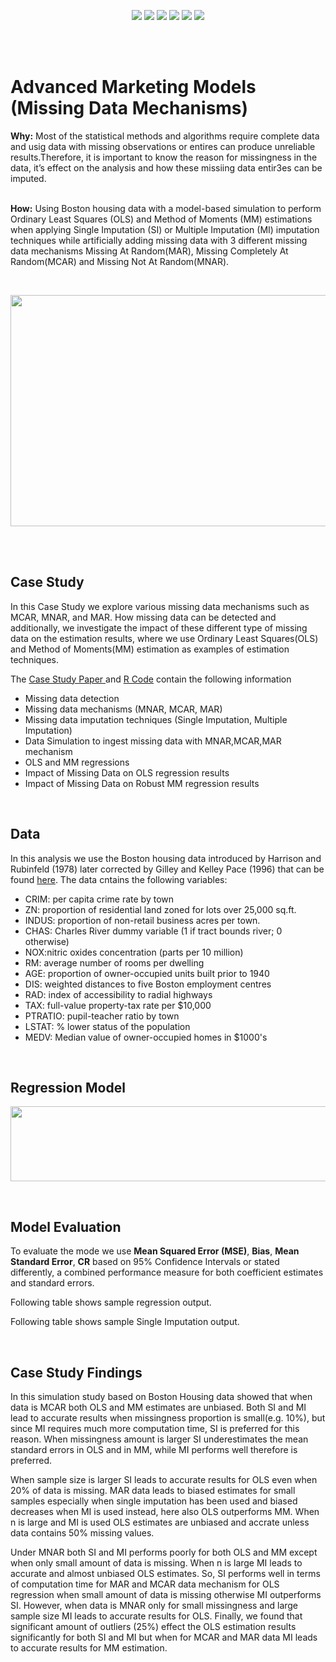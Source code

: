 <br><br>
<p align="center">
   <a href="https://github.com/TatevKaren/mathematics-statistics-for-data-science/blob/main/AdvancedStatistics_OLS_MM_SIMI_CaseStudy.pdf"> 
        <img src="https://img.shields.io/badge/Case_Study-Missing_Data-red"></a>
   <a href="https://github.com/TatevKaren/mathematics-statistics-for-data-science/blob/main/AdvancedStatistics_OLS_MM_SIMI_CaseStudy.pdf"> 
        <img src="https://img.shields.io/badge/Data-Cross_Sectional-green"></a>
   <a href="https://github.com/TatevKaren/mathematics-statistics-for-data-science/blob/main/AdvancedStatistics_OLS_MM_SIMI_CaseStudy.pdf"> 
        <img src="https://img.shields.io/badge/Regressions-OLS_MM-blue"></a>
   <a href="https://github.com/TatevKaren/mathematics-statistics-for-data-science/blob/main/AdvancedStatistics_OLS_MM_SIMI_CaseStudy.pdf"> 
        <img src="https://img.shields.io/badge/-Run_Code-3d3b3b?logo=RStudio"></a>
   <a href="https://github.com/TatevKaren/mathematics-statistics-for-data-science/blob/main/AdvancedStatistics_OLS_MM_SIMI_CaseStudy.pdf"> 
        <img src="https://img.shields.io/badge/Missing_Data-Single_Imputation-important"></a>  
    <a href="https://github.com/TatevKaren/mathematics-statistics-for-data-science/blob/main/AdvancedStatistics_OLS_MM_SIMI_CaseStudy.pdf"> 
        <img src="https://img.shields.io/badge/Missing_Data-Multiple_Imputation-yellow"></a> 

</p>
<br><br> 


# Advanced Marketing Models (Missing Data Mechanisms)

**Why:** Most of the statistical methods and algorithms require complete data and usig data with missing observations or entires can produce unreliable results.Therefore, it is important to know the reason for missingness in the data, it’s effect on the analysis and how these missiing data entir3es can be imputed. <br><br>

**How:** Using Boston housing data with a model-based simulation to perform Ordinary Least Squares (OLS) and Method of Moments (MM) estimations when applying Single Imputation (SI) or Multiple Imputation (MI) imputation techniques while artificially adding missing data with 3 different missing data mechanisms Missing At Random(MAR), Missing Completely At Random(MCAR) and Missing Not At Random(MNAR).<br>

<br>
<p align="center">
    <img src="https://atrium.ai/wp-content/uploads/elementor/thumbs/data_missing1-ot56ma5z1cf33uufbml86573m1k4wz1wgsnfz63vk8.jpg?raw=true"
  width=750" height="370">
</p> 

<br>
<br>

## Case Study 
In this Case Study we explore various missing data mechanisms such as MCAR, MNAR, and MAR. How missing data can be detected and additionally, we investigate the impact of these different type of missing data on the estimation results, where we use Ordinary Least Squares(OLS) and Method of Moments(MM) estimation as examples of estimation techniques.     

The <a href="https://github.com/TatevKaren/mathematics-statistics-for-data-science/blob/main/AdvancedStatistics_OLS_MM_SIMI_CaseStudy.pdf"> Case Study Paper </a> and <a href="https://github.com/TatevKaren/mathematics-statistics-for-data-science/blob/main/Single_vs_Multiple_Imputation.R">R Code</a> contain the following information<br>
- Missing data detection
- Missing data mechanisms (MNAR, MCAR, MAR)
- Missing data imputation techniques (Single Imputation, Multiple Imputation)
- Data Simulation to ingest missing data with MNAR,MCAR,MAR mechanism
- OLS and MM regressions
- Impact of Missing Data on OLS regression results
- Impact of Missing Data on Robust MM regression results


<br>

## Data
In this analysis we use the Boston housing data introduced by Harrison and Rubinfeld (1978) later corrected by Gilley and Kelley Pace (1996) that can be found <a href = "https://www.cs.toronto.edu/~delve/data/boston/bostonDetail.html">here</a>. The data cntains the following variables: 
 - CRIM: per capita crime rate by town
- ZN: proportion of residential land zoned for lots over 25,000 sq.ft.
- INDUS: proportion of non-retail business acres per town.
- CHAS: Charles River dummy variable (1 if tract bounds river; 0 otherwise)
- NOX:nitric oxides concentration (parts per 10 million)
- RM: average number of rooms per dwelling
- AGE: proportion of owner-occupied units built prior to 1940
- DIS: weighted distances to five Boston employment centres
- RAD: index of accessibility to radial highways
- TAX: full-value property-tax rate per $10,000
- PTRATIO: pupil-teacher ratio by town
- LSTAT: % lower status of the population
- MEDV: Median value of owner-occupied homes in $1000's

<br>

## Regression Model
<p align="center">
    <img src="https://github.com/TatevKaren/mathematics-statistics-for-data-science/blob/main/Missing_Data_Regression_Model.png?raw=true"
  width=850" height="120">
</p> 

<br>

## Model Evaluation
To evaluate the mode we use **Mean Squared Error (MSE)**, **Bias**, **Mean Standard Error**, **CR** based on 95% Confidence Intervals or stated differently, a combined performance measure for both coefficient estimates and standard errors.

Following table shows sample regression output.


Following table shows sample Single Imputation output.




<br>

## Case Study Findings
In this simulation study based on Boston Housing data showed that when data is MCAR both OLS and MM estimates are unbiased. Both SI and MI lead to accurate results when missingness proportion is small(e.g. 10%), but since MI requires much more computation time, SI is preferred for this reason. When missingness amount is larger SI underestimates the mean standard errors in OLS and in MM, while MI performs well therefore is preferred. 

When sample size is larger SI leads to accurate results for OLS even when 20% of data is missing. MAR data leads to biased estimates for small samples especially when single imputation has been used and biased decreases when MI is used instead, here also OLS outperforms MM. When n is large and MI is used OLS estimates are unbiased and accrate unless data contains 50% missing values. 

Under MNAR both SI and MI performs poorly for both OLS and MM except when only small amount of data is missing. When n is large MI leads to accurate and almost unbiased OLS estimates. So, SI performs well in terms of computation time for MAR and MCAR data mechanism for OLS regression when small amount of data is missing otherwise MI outperforms SI. However, when data is MNAR only for small missingness and large sample size MI leads to accurate results for OLS. Finally, we found that significant amount of outliers (25%) effect the OLS estimation results significantly for both SI and MI but when for MCAR and MAR data MI leads to accurate results for MM estimation.
<br>





